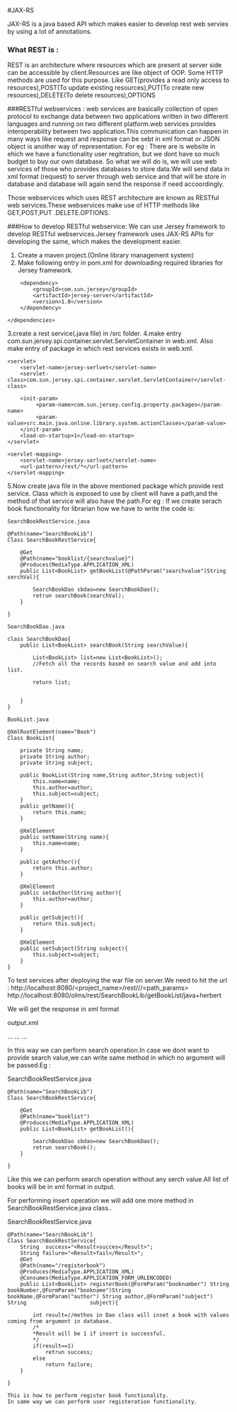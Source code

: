 #JAX-RS

JAX-RS is a java based API which makes easier to develop rest web servies by using a lot of annotations.
### What REST  is :

REST is an architecture where resources which are present at server side can be accessible by client.Resources are like object of OOP.
Some HTTP methods are used for this purpose. Like GET(provides a read only access to resources),POST(To update existing resources),PUT(To create new resources),DELETE(To delete resources),OPTIONS

###RESTful webservices :
web services are basically collection of open protocol to exchange data between two applications written in two different languages and running on two different platform.web services provides interoperability between two application.This communication can happen in many ways like request and response can be sebt in xml format or JSON object is another way of representation.
For eg : There are is website in ehich we have a functionality user regitration, but we dont have so much budget to buy our own database.
So what we will do is, we will use web services of those who provides databases to store data.We will send data in xml format (request) to server through web service and that will be store in database and database will again send the response if need accoordingly.

Those webservices which uses REST architecture are known as RESTful web services.These webservices make use of HTTP methods like GET,POST,PUT .DELETE.OPTIONS.

###How to develop RESTful webservice:
We can use Jersey framework to develop RESTful webservices.Jersey framework uses JAX-RS APIs for developing the same, which makes the development easier.

1. Create a maven project.(Online library management system)
2. Make following entry in pom.xml for downloading required libraries for Jersey framework.

<dependencies>
	
		<dependency>
			<groupId>com.sun.jersey</groupId>
			<artifactId>jersey-server</artifactId>
			<version>1.8</version>
		</dependency>

	</dependencies>
	
3.create a rest service(.java file) in /src folder.
4.make entry com.sun.jersey.spi.container.servlet.ServletContainer in web.xml. Also make entry of package in which rest services exists in web.xml.

	<servlet>
		<servlet-name>jersey-serlvet</servlet-name>
		<servlet-class>com.sun.jersey.spi.container.servlet.ServletContainer</servlet-class>
	
		<init-param>
		     <param-name>com.sun.jersey.config.property.packages</param-name>
		     <param-value>src.main.java.online.library.system.actionClasses</param-value>
		</init-param>
		<load-on-startup>1</load-on-startup>
	</servlet>

	<servlet-mapping>
		<servlet-name>jersey-serlvet</servlet-name>
		<url-pattern>/rest/*</url-pattern>
	</servlet-mapping>

5.Now create java file in the above mentioned package which provide rest service.
	Class which is exposed to use by client will have a path,and the method of that service will also have the path.For eg :
	If we create serach book functionality for librarian how we have to write the code is:
	
	SearchBookRestService.java
	
	@Path(name="SearchBookLib")
	Class SearchBookRestService{
		
		@Get
		@Path(name="booklist/{searchvalue}")
		@Produces(MediaType.APPLICATION_XML)
		public List<BookList> getBookList(@PathParam("searchvalue")String serchVal){
		
			SearchBookDao sbdao=new SearchBookDao();
			retrun searchBook(searchVal);
		}
	
	}
	
	SearchBookDao.java
	
	class SearchBookDao{
		public List<BookList> searchBook(String searchValue){
		
			List<BookList> list=new List<BookList>();
			//Fetch all the records based on search value and add into list.
			
			return list;
		
		
		}
	}
	
	BookList.java
	
	@XmlRootElement(name="Book")
	Class BookList{
	
		private String name;
		private String author;
		private String subject;
		
		public BookList(String name,String author,String subject){
			this.name=name;
			this.author=author;
			this.subject=subject;
		}
		public getName(){
			return this.name;
		}
		
		@XmlElement
		public setName(String name){
			this.name=name;
		}
		
		public getAuthor(){
			return this.author;
		}
		
		@XmlElement
		public setAuthor(String author){
			this.author=author;
		}
		
		public getSubject(){
			return this.subject;
		}
		
		@XmlElement
		public setSubject(String subject){
			this.subject=subject;
		}
	}

To test services after deploying the war file on server.We need to hit the url : http://localhost:8080/<project_name>/rest/<classPath>/<functionPath>/<path_params>
http://localhost:8080/olms/rest/SearchBookLib/getBookList/java+herbert

We will get the response in xml format

output.xml

<font>
<Book>
	<name>...</name>
	<author>...</author>
	<subject>...</subject>
</Book>
</font>

In this way we can perform search operation.In case we dont want to provide search value,we can write same method in which no argument will be passed.Eg : 

SearchBookRestService.java
	
	@Path(name="SearchBookLib")
	Class SearchBookRestService{
		
		@Get
		@Path(name="booklist")
		@Produces(MediaType.APPLICATION_XML)
		public List<BookList> getBookList(){
		
			SearchBookDao sbdao=new SearchBookDao();
			retrun searchBook();
		}
	
	}
	
Like this we can perform search operation without any serch value.All list of books will be in xml format in output.


For performing insert operation we will add one more method in SearchBookRestService.java class..

SearchBookRestService.java

	@Path(name="SearchBookLib")
	Class SearchBookRestService{
		String 	success="<Result>succes</Result>";
		String failure="<Result>fail</Result>";
		@Get
		@Path(name="/registerbook")
		@Produces(MediaType.APPLICATION_XML)
		@Consumes(MediaType.APPLICATION_FORM_URLENCODED)
		public List<BookList> registerBook(@FormParam("booknumber") String bookNumber,@FormParam("bookname")String 							bookName,@FormParam("author") String author,@FormParam("subject") String 					subject){
		
			int result=//methos in Dao class will inset a book with values coming from argument in database.
			/*
			*Result will be 1 if insert is successful.
			*/
			if(result==1)
				retrun success;
			else
				return failure;
		}
	
	}
	
	This is how to perform register book functionality.
	In same way we can perform user registeration functionality.
	
	
